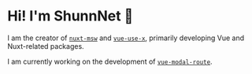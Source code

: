 # Hi! I'm ShunnNet 🫣
I am the creator of [`nuxt-msw`](https://github.com/shunnNet/nuxt-msw) and [`vue-use-x`](https://github.com/shunnNet/vue-use-x), primarily developing Vue and Nuxt-related packages.

I am currently working on the development of [`vue-modal-route`](https://github.com/shunnNet/vue-modal-route).
